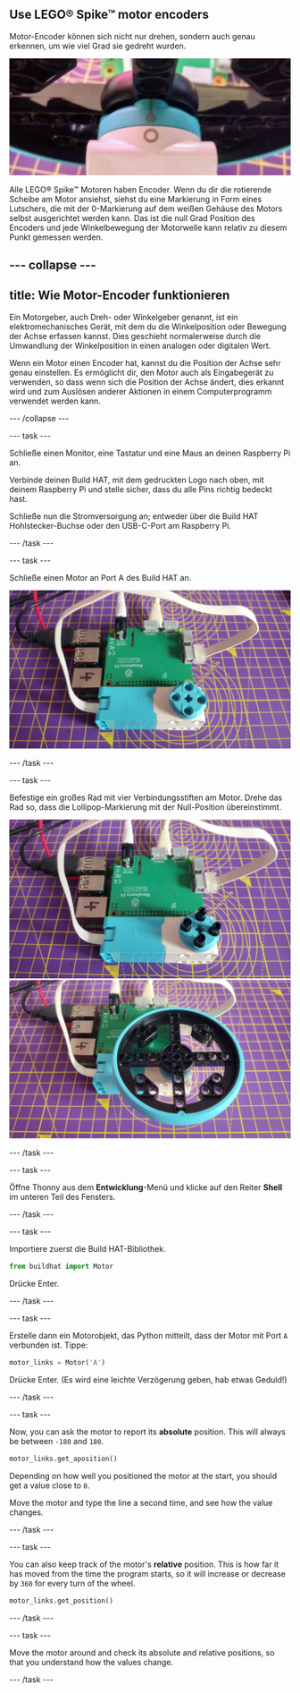 ## Use LEGO® Spike™ motor encoders

Motor-Encoder können sich nicht nur drehen, sondern auch genau erkennen, um wie viel Grad sie gedreht wurden.

![Motor mit der Lollipop-Markierung in einer Linie mit einem Kreis.](images/aligned_symbols.jpg)

Alle LEGO® Spike™ Motoren haben Encoder. Wenn du dir die rotierende Scheibe am Motor ansiehst, siehst du eine Markierung in Form eines Lutschers, die mit der 0-Markierung auf dem weißen Gehäuse des Motors selbst ausgerichtet werden kann. Das ist die null Grad Position des Encoders und jede Winkelbewegung der Motorwelle kann relativ zu diesem Punkt gemessen werden.

--- collapse ---
---
title: Wie Motor-Encoder funktionieren
---

Ein Motorgeber, auch Dreh- oder Winkelgeber genannt, ist ein elektromechanisches Gerät, mit dem du die Winkelposition oder Bewegung der Achse erfassen kannst. Dies geschieht normalerweise durch die Umwandlung der Winkelposition in einen analogen oder digitalen Wert.

Wenn ein Motor einen Encoder hat, kannst du die Position der Achse sehr genau einstellen. Es ermöglicht dir, den Motor auch als Eingabegerät zu verwenden, so dass wenn sich die Position der Achse ändert, dies erkannt wird und zum Auslösen anderer Aktionen in einem Computerprogramm verwendet werden kann.

--- /collapse ---

--- task ---

Schließe einen Monitor, eine Tastatur und eine Maus an deinen Raspberry Pi an.

Verbinde deinen Build HAT, mit dem gedruckten Logo nach oben, mit deinem Raspberry Pi und stelle sicher, dass du alle Pins richtig bedeckt hast.

Schließe nun die Stromversorgung an; entweder über die Build HAT Hohlstecker-Buchse oder den USB-C-Port am Raspberry Pi.

--- /task ---

--- task ---

Schließe einen Motor an Port A des Build HAT an.

![Motor über ein Flachbandkabel an Port A des Build-HAT angeschlossen.](images/motor_attached.jpg)

--- /task ---

--- task ---

Befestige ein großes Rad mit vier Verbindungsstiften am Motor. Drehe das Rad so, dass die Lollipop-Markierung mit der Null-Position übereinstimmt.

![Motor mit angebrachten Verbindungsstiften.](images/motor_with_pegs.jpg) ![Motor mit angebautem großen Rad.](images/motor_with_wheel.jpg)

--- /task ---

--- task ---

Öffne Thonny aus dem **Entwicklung**-Menü und klicke auf den Reiter **Shell** im unteren Teil des Fensters.

--- /task ---

--- task ---

Importiere zuerst die Build HAT-Bibliothek.

```python
from buildhat import Motor
```
Drücke Enter.

--- /task ---

--- task ---

Erstelle dann ein Motorobjekt, das Python mitteilt, dass der Motor mit Port `A` verbunden ist. Tippe:

```python
motor_links = Motor('A')
```
Drücke Enter. (Es wird eine leichte Verzögerung geben, hab etwas Geduld!)

--- /task ---

--- task ---

Now, you can ask the motor to report its **absolute** position. This will always be between `-180` and `180`.

```python
motor_links.get_aposition()
```

Depending on how well you positioned the motor at the start, you should get a value close to `0`.

Move the motor and type the line a second time, and see how the value changes.

--- /task ---

--- task ---

You can also keep track of the motor's **relative** position. This is how far it has moved from the time the program starts, so it will increase or decrease by `360` for every turn of the wheel.

```python
motor_links.get_position()
```
--- /task ---

--- task ---

Move the motor around and check its absolute and relative positions, so that you understand how the values change.

--- /task ---



